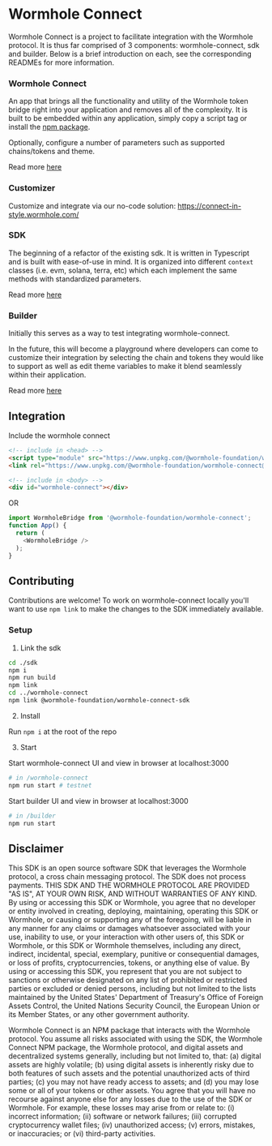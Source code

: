 # Wormhole Connect

Wormhole Connect is a project to facilitate integration with the Wormhole protocol. It is thus far comprised of 3 components: wormhole-connect, sdk and builder. Below is a brief introduction on each, see the corresponding READMEs for more information.

### Wormhole Connect

An app that brings all the functionality and utility of the Wormhole token bridge right into your application and removes all of the complexity. It is built to be embedded within any application, simply copy a script tag or install the [npm package](https://www.npmjs.com/package/@wormhole-foundation/wormhole-connect). 

Optionally, configure a number of parameters such as supported chains/tokens and theme.

Read more [here](./wormhole-connect/README.md)

### Customizer

Customize and integrate via our no-code solution: https://connect-in-style.wormhole.com/

### SDK

The beginning of a refactor of the existing sdk. It is written in Typescript and is built with ease-of-use in mind. It is organized into different `context` classes (i.e. evm, solana, terra, etc) which each implement the same methods with standardized parameters.

Read more [here](./sdk/README.md)

### Builder

Initially this serves as a way to test integrating wormhole-connect. 

In the future, this will become a playground where developers can come to customize their integration by selecting the chain and tokens they would like to support as well as edit theme variables to make it blend seamlessly within their application.

Read more [here](./builder/README.md)


## Integration 

Include the wormhole connect 

```html
<!-- include in <head> -->
<script type="module" src="https://www.unpkg.com/@wormhole-foundation/wormhole-connect@0.1.8/dist/main.js" defer></script>
<link rel="https://www.unpkg.com/@wormhole-foundation/wormhole-connect@0.1.8/dist/main.css" />

<!-- include in <body> -->
<div id="wormhole-connect"></div>
```

OR

```javascript
import WormholeBridge from '@wormhole-foundation/wormhole-connect';
function App() {
  return (
    <WormholeBridge />
  );
}
```


## Contributing

Contributions are welcome! To work on wormhole-connect locally you'll want to use `npm link` to make the changes to the SDK immediately available.

### Setup

1) Link the sdk

```bash
cd ./sdk
npm i
npm run build
npm link
cd ../wormhole-connect
npm link @wormhole-foundation/wormhole-connect-sdk
```

2) Install

Run `npm i` at the root of the repo

3) Start

Start wormhole-connect UI and view in browser at localhost:3000
```bash
# in /wormhole-connect
npm run start # testnet
```

Start builder UI and view in browser at localhost:3000
```bash
# in /builder
npm run start
```


## Disclaimer

This SDK is an open source software SDK that leverages the Wormhole protocol, a cross chain messaging protocol. The SDK does not process payments. THIS SDK AND THE WORMHOLE PROTOCOL ARE PROVIDED "AS IS", AT YOUR OWN RISK, AND WITHOUT WARRANTIES OF ANY KIND. By using or accessing this SDK or Wormhole, you agree that no developer or entity involved in creating, deploying, maintaining, operating this SDK or Wormhole, or causing or supporting any of the foregoing, will be liable in any manner for any claims or damages whatsoever associated with your use, inability to use, or your interaction with other users of, this SDK or Wormhole, or this SDK or Wormhole themselves, including any direct, indirect, incidental, special, exemplary, punitive or consequential damages, or loss of profits, cryptocurrencies, tokens, or anything else of value. By using or accessing this SDK, you represent that you are not subject to sanctions or otherwise designated on any list of prohibited or restricted parties or excluded or denied persons, including but not limited to the lists maintained by the United States' Department of Treasury's Office of Foreign Assets Control, the United Nations Security Council, the European Union or its Member States, or any other government authority.

Wormhole Connect is an NPM package that interacts with the Wormhole protocol. You assume all risks associated with using the SDK, the Wormhole Connect NPM package, the Wormhole protocol, and digital assets and decentralized systems generally, including but not limited to, that: (a) digital assets are highly volatile; (b) using digital assets is inherently risky due to both features of such assets and the potential unauthorized acts of third parties; (c) you may not have ready access to assets; and (d) you may lose some or all of your tokens or other assets. You agree that you will have no recourse against anyone else for any losses due to the use of the SDK or Wormhole. For example, these losses may arise from or relate to: (i) incorrect information; (ii) software or network failures; (iii) corrupted cryptocurrency wallet files; (iv) unauthorized access; (v) errors, mistakes, or inaccuracies; or (vi) third-party activities.
